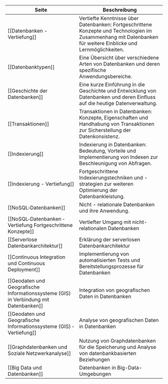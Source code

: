 | Seite | Beschreibung |
| ----------- | ----------- |
| [[Datenbanken - Vertiefung]] | Vertiefte Kenntnisse über Datenbanken: Fortgeschrittene Konzepte und Technologien im Zusammenhang mit Datenbanken für weitere Einblicke und Lernmöglichkeiten. |
| [[Datenbanktypen]] | Eine Übersicht über verschiedene Arten von Datenbanken und deren spezifische Anwendungsbereiche. |
| [[Geschichte der Datenbanken]] | Eine kurze Einführung in die Geschichte und Entwicklung von Datenbanken und deren Einfluss auf die heutige Datenverwaltung. |
| [[Transaktionen]] | Transaktionen in Datenbanken: Konzepte, Eigenschaften und Handhabung von Transaktionen zur Sicherstellung der Datenkonsistenz. |
| [[Indexierung]] | Indexierung in Datenbanken: Bedeutung, Vorteile und Implementierung von Indexen zur Beschleunigung von Abfragen. |
| [[Indexierung - Vertiefung]] | Fortgeschrittene Indexierungstechniken und -strategien zur weiteren Optimierung der Datenbankleistung. |
| [[NoSQL‐Datenbanken]] | Nicht - relationale Datenbanken und ihre Anwendung. |
| [[NoSQL‐Datenbanken ‐ Vertiefung Fortgeschrittene Konzepte]] | Vertiefter Umgang mit nicht-relationalen Datenbanken |
| [[Serverlose Datenbankarchitektur]] |  Erklärung der serverlosen Datenbankarchitektur|
| [[Continuous Integration und Continuous Deployment]] | Implementierung von automatisierten Tests und Bereitstellungsprozesse für Datenbanken |
| [[Geodaten und Geografische Informationssysteme (GIS) in Verbindung mit Datenbanken]] | Integration von  geografischen Daten in Datenbanken |
| [[Geodaten und Geografische Informationssysteme (GIS) ‐ Vertiefung]] | Analyse von  geografischen Daten in Datenbanken |
| [[Graphdatenbanken und Soziale Netzwerkanalyse]] | Nutzung von Graphdatenbanken für die Speicherung und Analyse von datenbankbasierten Beziehungen  |
| [[Big Data und Datenbanken]] | Datenbanken in Big-Data-Umgebungen  |




